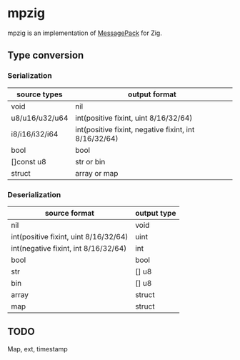 # mpzig

mpzig is an implementation of [MessagePack](https://msgpack.org/) for Zig.


## Type conversion

### Serialization

source types  | output format
--------------|------------------------------------------------------
void          | nil
u8/u16/u32/u64| int(positive fixint, uint 8/16/32/64)
i8/i16/i32/i64| int(positive fixint, negative fixint, int 8/16/32/64)
bool          | bool
[]const u8    | str or bin
struct        | array or map

### Deserialization

source format                        | output type
-------------------------------------|------------
nil                                  | void
int(positive fixint, uint 8/16/32/64)| uint
int(negative fixint, int 8/16/32/64) | int
bool                                 | bool
str                                  | [] u8
bin                                  | [] u8
array                                | struct
map                                  | struct


## TODO

Map, ext, timestamp
